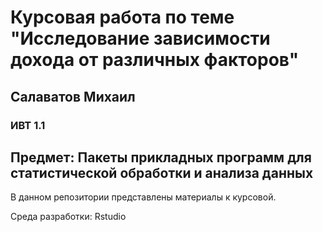 # Курсовая работа по теме "Исследование зависимости дохода от различных факторов"
## Салаватов Михаил
### ИВТ 1.1

## Предмет: Пакеты прикладных программ для статистической обработки и анализа данных

В данном репозитории представлены материалы к курсовой.

Среда разработки: Rstudio
